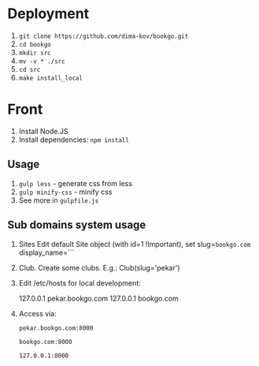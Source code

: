 # Deployment

1. `git clone https://github.com/dima-kov/bookgo.git`
2. `cd bookgo`
3. `mkdir src`
4. `mv -v * ./src`
5. `cd src`
6. `make install_local`

# Front

1. Install Node.JS
2. Install dependencies: `npm install`

## Usage
1. `gulp less` - generate css from less
2. `gulp minify-css` - minify css
3. See more in `gulpfile.js`


## Sub domains system usage

1. Sites
    Edit default Site object (with id=1 !Important), set
        slug=`bookgo.com`  
        display_name=```

1. Club. Create some clubs. E.g.:
    Club(slug='pekar')
    
1. Edit /etc/hosts for local development:
    
    127.0.0.1 pekar.bookgo.com
    127.0.0.1 bookgo.com

1. Access via:
    
    ```
    pekar.bookgo.com:8000
    
    bookgo.com:8000
    
    127.0.0.1:8000
    ```
